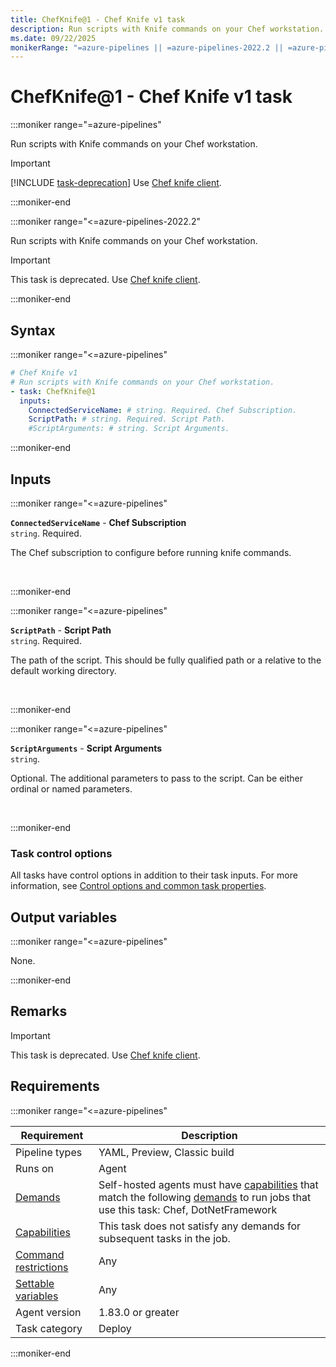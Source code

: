 ```yaml
---
title: ChefKnife@1 - Chef Knife v1 task
description: Run scripts with Knife commands on your Chef workstation.
ms.date: 09/22/2025
monikerRange: "=azure-pipelines || =azure-pipelines-2022.2 || =azure-pipelines-2022.1 || =azure-pipelines-2022 || =azure-pipelines-2020.1 || =azure-pipelines-2020"
---
```


# ChefKnife@1 - Chef Knife v1 task

<!-- :::description::: -->
:::moniker range="=azure-pipelines"

<!-- :::editable-content name="description"::: -->
Run scripts with Knife commands on your Chef workstation.

> [!IMPORTANT]
> [!INCLUDE [task-deprecation](includes/task-deprecation.md)] Use [Chef knife client](https://docs.chef.io/workstation/knife_client/).
<!-- :::editable-content-end::: -->

<!-- This task is deprecated. -->

:::moniker-end

:::moniker range="<=azure-pipelines-2022.2"

<!-- :::editable-content name="description"::: -->
Run scripts with Knife commands on your Chef workstation.

> [!IMPORTANT]
> This task is deprecated. Use [Chef knife client](https://docs.chef.io/workstation/knife_client/).
<!-- :::editable-content-end::: -->

<!-- This task is deprecated. -->

:::moniker-end

<!-- :::description-end::: -->

<!-- :::syntax::: -->
## Syntax

:::moniker range="<=azure-pipelines"

```yaml
# Chef Knife v1
# Run scripts with Knife commands on your Chef workstation.
- task: ChefKnife@1
  inputs:
    ConnectedServiceName: # string. Required. Chef Subscription. 
    ScriptPath: # string. Required. Script Path. 
    #ScriptArguments: # string. Script Arguments.
```

:::moniker-end

<!-- :::syntax-end::: -->

<!-- :::inputs::: -->
## Inputs

<!-- :::item name="ConnectedServiceName"::: -->
:::moniker range="<=azure-pipelines"

**`ConnectedServiceName`** - **Chef Subscription**<br>
`string`. Required.<br>
<!-- :::editable-content name="helpMarkDown"::: -->
The Chef subscription to configure before running knife commands.
<!-- :::editable-content-end::: -->
<br>

:::moniker-end
<!-- :::item-end::: -->
<!-- :::item name="ScriptPath"::: -->
:::moniker range="<=azure-pipelines"

**`ScriptPath`** - **Script Path**<br>
`string`. Required.<br>
<!-- :::editable-content name="helpMarkDown"::: -->
The path of the script. This should be fully qualified path or a relative to the default working directory.
<!-- :::editable-content-end::: -->
<br>

:::moniker-end
<!-- :::item-end::: -->
<!-- :::item name="ScriptArguments"::: -->
:::moniker range="<=azure-pipelines"

**`ScriptArguments`** - **Script Arguments**<br>
`string`.<br>
<!-- :::editable-content name="helpMarkDown"::: -->
Optional. The additional parameters to pass to the script. Can be either ordinal or named parameters.
<!-- :::editable-content-end::: -->
<br>

:::moniker-end
<!-- :::item-end::: -->

### Task control options

All tasks have control options in addition to their task inputs. For more information, see [Control options and common task properties](/azure/devops/pipelines/yaml-schema/steps-task#common-task-properties).
<!-- :::inputs-end::: -->

<!-- :::outputVariables::: -->
## Output variables

:::moniker range="<=azure-pipelines"

None.

:::moniker-end
<!-- :::outputVariables-end::: -->

<!-- :::remarks::: -->
<!-- :::editable-content name="remarks"::: -->
## Remarks

> [!IMPORTANT]
> This task is deprecated. Use [Chef knife client](https://docs.chef.io/workstation/knife_client/).
<!-- :::editable-content-end::: -->
<!-- :::remarks-end::: -->

<!-- :::examples::: -->
<!-- :::editable-content name="examples"::: -->
<!-- :::editable-content-end::: -->
<!-- :::examples-end::: -->

<!-- :::properties::: -->
## Requirements

:::moniker range="<=azure-pipelines"

| Requirement | Description |
|-------------|-------------|
| Pipeline types | YAML, Preview, Classic build |
| Runs on | Agent |
| [Demands](/azure/devops/pipelines/process/demands) | Self-hosted agents must have [capabilities](/azure/devops/pipelines/agents/agents#capabilities) that match the following [demands](/azure/devops/pipelines/process/demands) to run jobs that use this task: Chef, DotNetFramework |
| [Capabilities](/azure/devops/pipelines/agents/agents#capabilities) | This task does not satisfy any demands for subsequent tasks in the job. |
| [Command restrictions](/azure/devops/pipelines/security/templates#agent-logging-command-restrictions) | Any |
| [Settable variables](/azure/devops/pipelines/security/templates#agent-logging-command-restrictions) | Any |
| Agent version |  1.83.0 or greater |
| Task category | Deploy |

:::moniker-end
<!-- :::properties-end::: -->

<!-- :::see-also::: -->
<!-- :::editable-content name="seeAlso"::: -->
<!-- :::editable-content-end::: -->
<!-- :::see-also-end::: -->